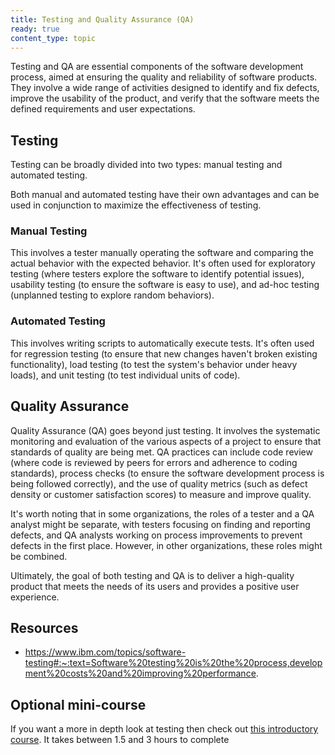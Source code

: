 ```yaml
---
title: Testing and Quality Assurance (QA)
ready: true
content_type: topic
---
```


Testing and QA are essential components of the software development process, aimed at ensuring the quality and reliability of software products. They involve a wide range of activities designed to identify and fix defects, improve the usability of the product, and verify that the software meets the defined requirements and user expectations.

## Testing

Testing can be broadly divided into two types: manual testing and automated testing.

Both manual and automated testing have their own advantages and can be used in conjunction to maximize the effectiveness of testing.

### Manual Testing

This involves a tester manually operating the software and comparing the actual behavior with the expected behavior. It's often used for exploratory testing (where testers explore the software to identify potential issues), usability testing (to ensure the software is easy to use), and ad-hoc testing (unplanned testing to explore random behaviors).

### Automated Testing 

This involves writing scripts to automatically execute tests. It's often used for regression testing (to ensure that new changes haven't broken existing functionality), load testing (to test the system's behavior under heavy loads), and unit testing (to test individual units of code).

## Quality Assurance

Quality Assurance (QA) goes beyond just testing. It involves the systematic monitoring and evaluation of the various aspects of a project to ensure that standards of quality are being met. QA practices can include code review (where code is reviewed by peers for errors and adherence to coding standards), process checks (to ensure the software development process is being followed correctly), and the use of quality metrics (such as defect density or customer satisfaction scores) to measure and improve quality.

It's worth noting that in some organizations, the roles of a tester and a QA analyst might be separate, with testers focusing on finding and reporting defects, and QA analysts working on process improvements to prevent defects in the first place. However, in other organizations, these roles might be combined.

Ultimately, the goal of both testing and QA is to deliver a high-quality product that meets the needs of its users and provides a positive user experience.

## Resources 

- https://www.ibm.com/topics/software-testing#:~:text=Software%20testing%20is%20the%20process,development%20costs%20and%20improving%20performance.

## Optional mini-course

If you want a more in depth look at testing then check out [this introductory course](https://alison.com/course/introduction-to-software-testing-revised?utm_source=alison_user&utm_medium=affiliates&utm_campaign=31931242). It takes between 1.5 and 3 hours to complete

